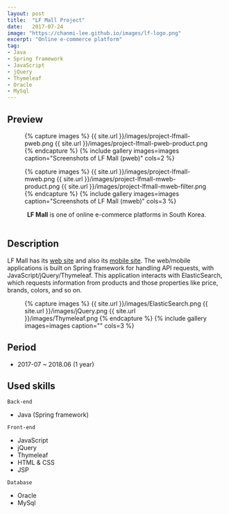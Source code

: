 ```yaml
---
layout: post
title:  "LF Mall Project"
date:   2017-07-24
image: "https://chanmi-lee.github.io/images/lf-logo.png"
excerpt: "Online e-commerce platform"
tag:
- Java
- Spring framework
- JavaScript
- jQuery
- Thymeleaf
- Oracle
- MySql
---
```


## Preview
<figure class="half">
{% capture images %}
	{{ site.url }}/images/project-lfmall-pweb.png
	{{ site.url }}/images/project-lfmall-pweb-product.png
{% endcapture %}
{% include gallery images=images caption="Screenshots of LF Mall (pweb)" cols=2 %}
</figure>
<figure class="third">
{% capture images %}
	{{ site.url }}/images/project-lfmall-mweb.png
	{{ site.url }}/images/project-lfmall-mweb-product.png
	{{ site.url }}/images/project-lfmall-mweb-filter.png
{% endcapture %}
{% include gallery images=images caption="Screenshots of LF Mall (mweb)" cols=3 %}
</figure>
<center><b>LF Mall</b> is one of online e-commerce platforms in South Korea.</center><br>

## Description
LF Mall has its [web site](https://www.lfmall.com/) and also its [mobile site](https://m.lfmall.com/).
The web/mobile applications is built on Spring framework for handling API requests, with JavaScript/jQuery/Thymeleaf.
This application interacts with ElasticSearch, which requests information from products and those properties like price, brands, colors, and so on. 

<figure class="third">
{% capture images %}
	{{ site.url }}/images/ElasticSearch.png
	{{ site.url }}/images/jQuery.png
	{{ site.url }}/images/Thymeleaf.png
{% endcapture %}
{% include gallery images=images caption="" cols=3 %}
</figure>

## Period
* 2017-07 ~ 2018.06 (1 year)

## Used skills
`Back-end`
* Java (Spring framework)

`Front-end`
* JavaScript
* jQuery
* Thymeleaf
* HTML & CSS
* JSP

`Database`
* Oracle
* MySql
